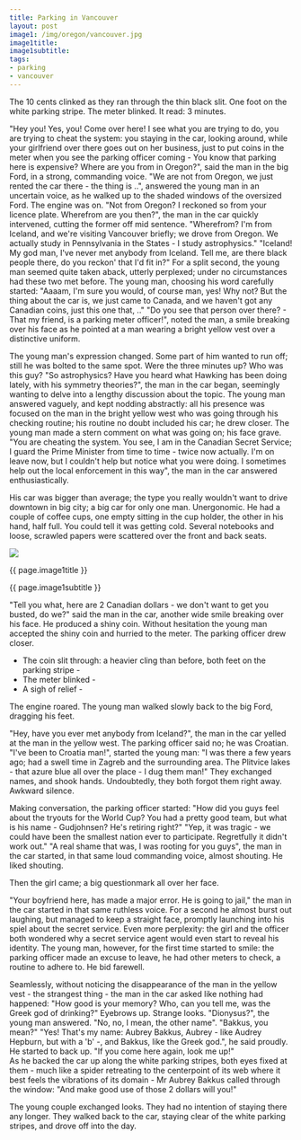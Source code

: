 ```yaml
---
title: Parking in Vancouver
layout: post
image1: /img/oregon/vancouver.jpg
image1title: 
image1subtitle: 
tags:
- parking
- vancouver
---
```


The 10 cents clinked as they ran through the thin black slit. One foot on the white parking stripe.
The meter blinked. 
It read: 3 minutes.

"Hey you! Yes, you! Come over here! I see what you are trying to do, you are trying to cheat the system: you staying in the car, looking around, while your girlfriend over there goes out on her business, just to put coins in the meter when you see the parking officer coming - You know that parking here is expensive? Where are you from in Oregon?", said the man in the big Ford, in a strong, commanding voice.
"We are not from Oregon, we just rented the car there - the thing is ..", answered the young man in an uncertain voice, as he walked up to the shaded windows of the oversized Ford. The engine was on.
"Not from Oregon? I reckoned so from your licence plate. Wherefrom are you then?", the man in the car quickly intervened, cutting the former off mid sentence.
"Wherefrom? I'm from Iceland, and we're visiting Vancouver briefly; we drove from Oregon. We actually study in Pennsylvania in the States - I study astrophysics."
"Iceland! My god man, I've never met anybody from Iceland. Tell me, are there black people there, do you reckon' that I'd fit in?"
For a split second, the young man seemed quite taken aback, utterly perplexed; under no circumstances had these two met before. 
The young man, choosing his word carefully started:
"Aaaam, I'm sure you would, of course man, yes! Why not? But the thing about the car is, we just came to Canada, and we haven't got any Canadian coins, just this one that, .."
"Do you see that person over there? - That my friend, is a parking meter officer!", noted the man, a smile breaking over his face as he pointed at a man wearing a bright yellow vest over a distinctive uniform.

The young man's expression changed. 
Some part of him wanted to run off; still he was bolted to the same spot. 
Were the three minutes up? Who was this guy?
"So astrophysics? Have you heard what Hawking has been doing lately, with his symmetry theories?", the man in the car began, seemingly wanting to delve into a lengthy discussion about the topic.
The young man answered vaguely, and kept nodding abstractly: all his presence was focused on the man in the bright yellow west who was going through his checking routine; his routine no doubt included his car; he drew closer.
The young man made a stern comment on what was going on; his face grave.
"You are cheating the system. You see, I am in the Canadian Secret Service; I guard the Prime Minister from time to time - twice now actually. I'm on leave now, but I couldn't help but notice what you were doing. I sometimes help out the local enforcement in this way", the man in the car answered enthusiastically. 

His car was bigger than average; the type you really wouldn't want to drive downtown in big city; a big car for only one man. Unergonomic. 
He had a couple of coffee cups, one empty sitting in the cup holder, the other in his hand, half full.
You could tell it was getting cold. 
Several notebooks and loose, scrawled papers were scattered over the front and back seats. 

<div id="myCarousel" class="carousel slide">
  <!-- Carousel items -->
	<div class="carousel-inner">
		<div class="active item">
			<img class="carouselImage" src=" {{ page.image1 }}"> 
			<div class="container">
				<div class="carousel-caption">
					<p class="lead"> {{ page.image1title }}</p>
					<p class="muted"> {{ page.image1subtitle }}</p>
				</div>
			</div>
		</div>
	</div>
</div>



"Tell you what, here are 2 Canadian dollars - we don't want to get you busted, do we?" said the man in the car, another wide smile breaking over his face. He produced a shiny coin. 
Without hesitation the young man accepted the shiny coin and hurried to the meter.
The parking officer drew closer.

- The coin slit through: a heavier cling than before, both feet on the parking stripe -
- The meter blinked -
- A sigh of relief -

The engine roared. The young man walked slowly back to the big Ford, dragging his feet.

"Hey, have you ever met anybody from Iceland?", the man in the car yelled at the man in the yellow west.
The parking officer said no; he was Croatian. 
"I've been to Croatia man!", started the young man: "I was there a few years ago; had a swell time in Zagreb and the surrounding area. The Plitvice lakes - that azure blue all over the place - I dug them man!"
They exchanged names, and shook hands. Undoubtedly, they both forgot them right away. Awkward silence.

Making conversation, the parking officer started:
"How did you guys feel about the tryouts for the World Cup? You had a pretty good team, but what is his name - Gudjohnsen? He's retiring right?" 
"Yep, it was tragic - we could have been the smallest nation ever to participate. Regretfully it didn't work out."
"A real shame that was, I was rooting for you guys", the man in the car started, in that same loud commanding voice, almost shouting. He liked shouting.

Then the girl came; a big questionmark all over her face.

"Your boyfriend here, has made a major error. He is going to jail," the man in the car started in that same ruthless voice. 
For a second he almost burst out laughing, but managed to keep a straight face, promptly launching into his spiel about the secret service.
Even more perplexity: the girl and the officer both wondered why a secret service agent would even start to reveal his identity.
The young man, however, for the first time started to smile: the parking officer made an excuse to leave, he had other meters to check, a routine to adhere to. 
He bid farewell.

Seamlessly, without noticing the disappearance of the man in the yellow vest - the strangest thing - the man in the car asked like nothing had happened:
"How good is your memory? Who, can you tell me, was the Greek god of drinking?"
Eyebrows up. 
Strange looks.
"Dionysus?", the young man answered.
"No, no, I mean, the other name".
"Bakkus, you mean?" 
"Yes! That's my name: Aubrey Bakkus, Aubrey - like Audrey Hepburn, but with a 'b' -, and Bakkus, like the Greek god.", he said proudly. 
He started to back up. 
"If you come here again, look me up!"  
As he backed the car up along the white parking stripes, both eyes fixed at them - much like a spider retreating to the centerpoint of its web where it best feels the vibrations of its domain - Mr Aubrey Bakkus called through the window: "And make good use of those 2 dollars will you!"

The young couple exchanged looks. 
They had no intention of staying there any longer.
They walked back to the car, staying clear of the white parking stripes, and drove off into the day.
